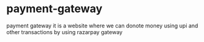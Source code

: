 # payment-gateway
payment gateway
it is a website where we can donote money using upi and other transactions by using razarpay gateway
